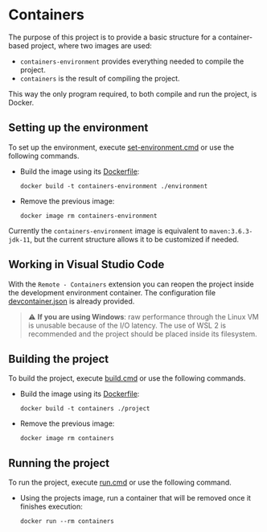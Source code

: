 # Containers

The purpose of this project is to provide a basic structure for a container-based project, where two images are used:
 - `containers-environment` provides everything needed to compile the project.
 - `containers` is the result of compiling the project.

This way the only program required, to both compile and run the project, is Docker.

## Setting up the environment

To set up the environment, execute [set-environment.cmd](set-environment.cmd) or use the following commands.
  - Build the image using its [Dockerfile](./environment/Dockerfile):
    ```
    docker build -t containers-environment ./environment
    ```
  - Remove the previous image:
    ```
    docker image rm containers-environment
    ```

Currently the `containers-environment` image is equivalent to `maven:3.6.3-jdk-11`, but the current structure allows it to be customized if needed.

## Working in Visual Studio Code

With the `Remote - Containers` extension you can reopen the project inside the development environment container. The configuration file [devcontainer.json](.devcontainer/devcontainer.json) is already provided.

> :warning: **If you are using Windows**: raw performance through the Linux VM is unusable because of the I/O latency. The use of WSL 2 is recommended and the project should be placed inside its filesystem.

## Building the project

To build the project, execute [build.cmd](build.cmd) or use the following commands.
  - Build the image using its [Dockerfile](./project/Dockerfile):
    ```
    docker build -t containers ./project
    ```
  - Remove the previous image:
    ```
    docker image rm containers
    ```

## Running the project

To run the project, execute [run.cmd](run.cmd) or use the following command.
  - Using the projects image, run a container that will be removed once it finishes execution:
    ```
    docker run --rm containers
    ```
